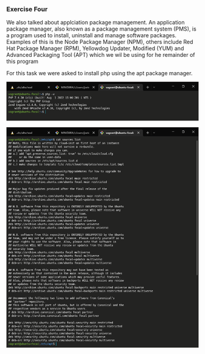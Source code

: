 ### Exercise Four

We also talked about applciation package management. An application package manager, also known as a package management system (PMS), is a program used to install, uninstall and manage software packages. Examples of this is the Node Package Manager (NPM), others include Red Hat Package Manager (RPM), Yellowdog Updater, Modified (YUM) and Advanced Packaging Tool (APT) which we wil be using for he remainder of this program

For this task we were asked to install php using the apt package manager.

![alt](/month-one/week-four/exercise-four/php%20-v%20.png)

![alt](/month-one/week-four/exercise-four/sources.list.png)
